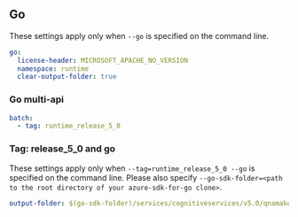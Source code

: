 ## Go

These settings apply only when `--go` is specified on the command line.

``` yaml $(go)
go:
  license-header: MICROSOFT_APACHE_NO_VERSION
  namespace: runtime
  clear-output-folder: true
```

### Go multi-api

``` yaml $(go) && $(multiapi)
batch:
  - tag: runtime_release_5_0
```

### Tag: release_5_0 and go

These settings apply only when `--tag=runtime_release_5_0 --go` is specified on the command line.
Please also specify `--go-sdk-folder=<path to the root directory of your azure-sdk-for-go clone>`.

``` yaml $(tag) == 'runtime_release_5_0' && $(go)
output-folder: $(go-sdk-folder)/services/cognitiveservices/v5.0/qnamaker/$(namespace)
```